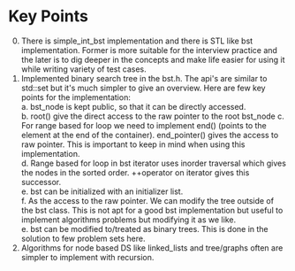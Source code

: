 # Key Points

0. There is simple_int_bst implementation and there is STL like bst implementation. Former is more suitable for the interview practice and the later is to dig deeper in the concepts and make life easier for using it while writing variety of test cases.
1. Implemented binary search tree in the bst.h. The api's are similar to std::set but it's much simpler to give an overview. Here are few key points for the implementation:  
    a. bst_node is kept public, so that it can be directly accessed.  
    b. root() give the direct access to the raw pointer to the root bst_node
    c. For range based for loop we need to implement end() (points to the element at the end of the container). end_pointer() gives the access to raw pointer. This is important to keep in mind when using this implementation.  
    d. Range based for loop in bst iterator uses inorder traversal which gives the nodes in the sorted order. ++operator on iterator gives this successor.  
    e. bst can be initialized with an initializer list.  
    f. As the access to the raw pointer. We can modify the tree outside of the bst class. This is not apt for a good bst implementation but useful to implement algorithms problems but modifying it as we like.  
    e. bst can be modified to/treated as binary trees. This is done in the solution to few problem sets here.  
2. Algorithms for node based DS like linked_lists and tree/graphs often are simpler to implement with recursion.